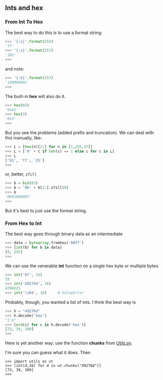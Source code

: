 ## Ints and hex

### From Int To Hex

The best way to do this is to use a format string:

```python
>>> '{:x}'.format(255)
'ff'
>>> '{:x}'.format(257)
'101'
>>>
```

and note:

```python
>>> '{:b}'.format(257)
'100000001'
>>>
```

The built-in **hex** will also do it.

```python
>>> hex(65)
'0x41'
>>> hex(3)
'0x3'
>>>
```
But you see the problems (added prefix and truncation).  We can deal with this manually, like:

```python
>>> L = [hex(n)[2:] for n in [1,255,37]]
>>> L = ['0' + c if len(c) == 1 else c for c in L]
>>> L
['01', 'ff', '25']
>>>
```

or, better, ``zfill``

```python
>>> b = bin(65)
>>> b = '0b' + b[2:].zfill(8)
>>> b
'0b01000001'
>>>
```

But it's best to just use the format string.

### From Hex to Int

The best way goes through binary data as an intermediate

```python
>>> data = bytearray.fromhex('00ff')
>>> [int(b) for b in data]
[0, 255]
>>>
```

We can use the venerable **int** function on a single hex byte or multiple bytes

```python
>>> int('0f', 16)
15
>>> int('49276d', 16)
4794221
>>> int('\x04', 16)     # ValueError
```

Probably, though, you wanted a list of ints.  I think the best way is

```python
>>> h = "49276d"
>>> h.decode('hex')
"I'm"
>>> [ord(c) for c in h.decode('hex')]
[73, 39, 109]
>>>
```

Here is yet another way:  use the function **chunks** from [Utils.py](Utilities.md).

I'm sure you can guess what it does.  Then

```
>>> import utils as ut
>>> [int(d,16) for d in ut.chunks("49276d")]
[73, 39, 109]
>>>
```



